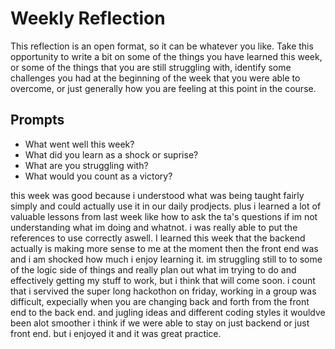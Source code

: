 # Weekly Reflection
This reflection is an open format, so it can be whatever you like. Take this opportunity to write a bit on some of the things you have learned this week, or some of the things that you are still struggling with, identify some challenges you had at the beginning of the week that you were able to overcome, or just generally how you are feeling at this point in the course.

## Prompts
- What went well this week?
- What did you learn as a shock or suprise?
- What are you struggling with?
- What would you count as a victory?


this week was good because i understood what was being taught fairly simply and could actually use it in our daily prodjects. plus i learned a lot of valuable lessons from last week like how to ask the ta's questions if im not understanding what im doing and whatnot. i was really able to put the references to use correctly aswell. I learned this week that the backend actually is making more sense to me at the moment then the front end was and i am shocked how much i enjoy learning it. im struggling still to to some of the logic side of things and really plan out what im trying to do and effectively getting my stuff to work, but i think that will come soon. i count that i servived the super long hackothon on friday, working in a group was difficult, expecially when you are changing back and forth from the front end to the back end. and jugling ideas and different coding styles it wouldve been alot smoother i think if we were able to stay on just backend or just front end. but i enjoyed it and it was great practice.